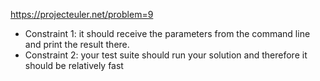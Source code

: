 https://projecteuler.net/problem=9

* Constraint 1: it should receive the parameters from the command line and print the result there.
* Constraint 2: your test suite should run your solution and therefore it should be relatively fast